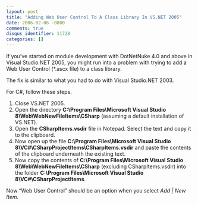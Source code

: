 ```yaml
---
layout: post
title: "Adding Web User Control To A Class Library In VS.NET 2005"
date: 2006-02-06 -0800
comments: true
disqus_identifier: 11728
categories: []
---
```

If you’ve started on module development with DotNetNuke 4.0 and above in
Visual Studio.NET 2005, you might run into a problem with trying to add
a Web User Control (\*.ascx file) to a class library.

The fix is similar to what you had to do with Visual Studio.NET 2003.

For C\#, follow these steps.

1.  Close VS.NET 2005.
2.  Open the directory **C:\\Program Files\\Microsoft Visual Studio
    8\\Web\\WebNewFileItems\\CSharp** (assuming a default installation
    of VS.NET).
3.  Open the **CSharpItems.vsdir** file in Notepad. Select the text and
    copy it to the clipboard.
4.  Now open up the file **C:\\Program Files\\Microsoft Visual Studio
    8\\VC\#\\CSharpProjectItems\\CSharpItems.vsdir** and paste the
    contents of the clipboard underneath the existing text.
5.  Now copy the contents of **C:\\Program Files\\Microsoft Visual
    Studio 8\\Web\\WebNewFileItems\\CSharp** (excluding
    CSharpItems.vsdir) into the folder **C:\\Program Files\\Microsoft
    Visual Studio 8\\VC\#\\CSharpProjectItems**.

Now “Web User Control” should be an option when you select *Add | New
Item*.

